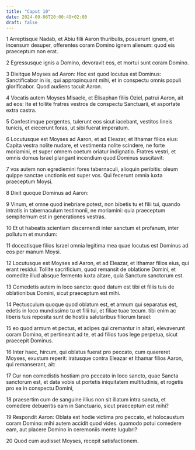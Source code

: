 ```yaml
---
title: "Caput 10"
date: 2024-09-06T20:00:49+02:00
draft: false
---
```



1 Arreptisque Nadab, et Abiu filii Aaron thuribulis, posuerunt ignem, et incensum desuper, offerentes coram Domino ignem alienum: quod eis praeceptum non erat.

2 Egressusque ignis a Domino, devoravit eos, et mortui sunt coram Domino.

3 Dixitque Moyses ad Aaron: Hoc est quod locutus est Dominus: Sanctificabor in iis, qui appropinquant mihi, et in conspectu omnis populi glorificabor. Quod audiens tacuit Aaron.

4 Vocatis autem Moyses Misaele, et Elisaphan filiis Oziel, patrui Aaron, ait ad eos: Ite et tollite fratres vestros de conspectu Sanctuarii, et asportate extra castra.

5 Confestimque pergentes, tulerunt eos sicut iacebant, vestitos lineis tunicis, et eiecerunt foras, ut sibi fuerat imperatum.

6 Locutusque est Moyses ad Aaron, et ad Eleazar, et Ithamar filios eius: Capita vestra nolite nudare, et vestimenta nolite scindere, ne forte moriamini, et super omnem coetum oriatur indignatio. Fratres vestri, et omnis domus Israel plangant incendium quod Dominus suscitavit:

7 vos autem non egrediemini fores tabernaculi, alioquin peribitis: oleum quippe sanctae unctionis est super vos. Qui fecerunt omnia iuxta praeceptum Moysi.

8 Dixit quoque Dominus ad Aaron:

9 Vinum, et omne quod inebriare potest, non bibetis tu et filii tui, quando intratis in tabernaculum testimonii, ne moriamini: quia praeceptum sempiternum est in generationes vestras.

10 Et ut habeatis scientiam discernendi inter sanctum et profanum, inter pollutum et mundum:

11 doceatisque filios Israel omnia legitima mea quae locutus est Dominus ad eos per manum Moysi.

12 Locutusque est Moyses ad Aaron, et ad Eleazar, et Ithamar filios eius, qui erant residui: Tollite sacrificium, quod remansit de oblatione Domini, et comedite illud absque fermento iuxta altare, quia Sanctum sanctorum est.

13 Comedetis autem in loco sancto: quod datum est tibi et filiis tuis de oblationibus Domini, sicut praeceptum est mihi.

14 Pectusculum quoque quod oblatum est, et armum qui separatus est, edetis in loco mundissimo tu et filii tui, et filiae tuae tecum. tibi enim ac liberis tuis reposita sunt de hostiis salutaribus filiorum Israel:

15 eo quod armum et pectus, et adipes qui cremantur in altari, elevaverunt coram Domino, et pertineant ad te, et ad filios tuos lege perpetua, sicut praecepit Dominus.

16 Inter haec, hircum, qui oblatus fuerat pro peccato, cum quaereret Moyses, exustum reperit: iratusque contra Eleazar et Ithamar filios Aaron, qui remanserant, ait:

17 Cur non comedistis hostiam pro peccato in loco sancto, quae Sancta sanctorum est, et data vobis ut portetis iniquitatem multitudinis, et rogetis pro ea in conspectu Domini,

18 praesertim cum de sanguine illius non sit illatum intra sancta, et comedere debueritis eam in Sanctuario, sicut praeceptum est mihi?

19 Respondit Aaron: Oblata est hodie victima pro peccato, et holocaustum coram Domino: mihi autem accidit quod vides. quomodo potui comedere eam, aut placere Domino in ceremoniis mente lugubri?

20 Quod cum audisset Moyses, recepit satisfactionem.

